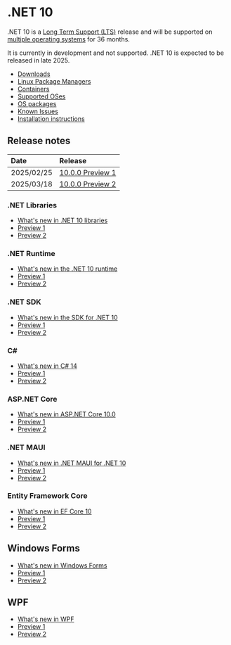 # .NET 10

.NET 10 is a [Long Term Support (LTS)](../../release-policies.md) release and will be supported on [multiple operating systems](supported-os.md) for 36 months.

It is currently in development and not supported. .NET 10 is expected to be released in late 2025.

- [Downloads](https://dotnet.microsoft.com/download/dotnet/10.0)
- [Linux Package Managers](https://learn.microsoft.com/dotnet/core/install/linux)
- [Containers](https://hub.docker.com/_/microsoft-dotnet)
- [Supported OSes](supported-os.md)
- [OS packages](./os-packages.md)
- [Known Issues](known-issues.md)
- [Installation instructions](install.md)

## Release notes

| Date | Release |
| :-- | :-- |
| 2025/02/25 | [10.0.0 Preview 1](preview/preview1/README.md) |
| 2025/03/18 | [10.0.0 Preview 2](preview/preview2/README.md) |

### .NET Libraries

- [What's new in .NET 10 libraries](https://learn.microsoft.com/dotnet/core/whats-new/dotnet-10/overview#net-libraries)
- [Preview 1](preview/preview1/libraries.md)
- [Preview 2](preview/preview2/libraries.md)

### .NET Runtime

- [What's new in the .NET 10 runtime](https://learn.microsoft.com/dotnet/core/whats-new/dotnet-10/runtime)
- [Preview 1](preview/preview1/runtime.md)
- [Preview 2](preview/preview2/runtime.md)

### .NET SDK

- [What's new in the SDK for .NET 10](https://learn.microsoft.com/dotnet/core/whats-new/dotnet-10/sdk)
- [Preview 1](preview/preview1/sdk.md)
- [Preview 2](preview/preview2/sdk.md)

### C\#

- [What's new in C# 14](https://learn.microsoft.com/dotnet/csharp/whats-new/csharp-14)
- [Preview 1](preview/preview1/csharp.md)
- [Preview 2](preview/preview2/csharp.md)

### ASP.NET Core

- [What's new in ASP.NET Core 10.0](https://learn.microsoft.com/aspnet/core/release-notes/aspnetcore-10.0)
- [Preview 1](preview/preview1/aspnetcore.md)
- [Preview 2](preview/preview2/aspnetcore.md)

### .NET MAUI

- [What's new in .NET MAUI for .NET 10](https://learn.microsoft.com/dotnet/maui/whats-new/dotnet-10)
- [Preview 1](preview/preview1/dotnetmaui.md)
- [Preview 2](preview/preview2/dotnetmaui.md)

### Entity Framework Core

- [What's new in EF Core 10](https://learn.microsoft.com/ef/core/what-is-new/ef-core-10.0/whatsnew)
- [Preview 1](preview/preview1/efcore.md)
- [Preview 2](preview/preview2/efcore.md)

## Windows Forms

- [What's new in Windows Forms](https://learn.microsoft.com/dotnet/desktop/winforms/whats-new/net100)
- [Preview 1](preview/preview1/winforms.md)
- [Preview 2](preview/preview2/winforms.md)

## WPF

- [What's new in WPF](https://learn.microsoft.com/dotnet/desktop/wpf/whats-new/net100)
- [Preview 1](preview/preview1/wpf.md)
- [Preview 2](preview/preview2/wpf.md)
